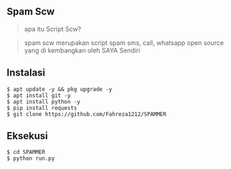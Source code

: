 ## Spam Scw
> apa itu Script Scw?

> spam scw merupakan script spam sms, call, whatsapp open source yang di kembangkan oleh SAYA Sendiri

## Instalasi
```
$ apt update -y && pkg upgrade -y
$ apt install git -y
$ apt install python -y
$ pip install requests
$ git clone https://github.com/Fahreza1212/SPAMMER
```
## Eksekusi
```python3
$ cd SPAMMER
$ python run.py
```
